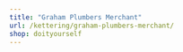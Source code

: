 ```yaml
---
title: "Graham Plumbers Merchant"
url: /kettering/graham-plumbers-merchant/
shop: doityourself
---
```

